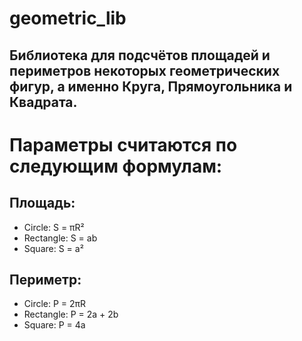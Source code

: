 # geometric_lib
## Библиотека для подсчётов площадей и периметров некоторых геометрических фигур, а именно Круга, Прямоугольника и Квадрата.

# Параметры считаются по следующим формулам:
## Площадь:
- Circle: S = πR²
- Rectangle: S = ab
- Square: S = a²

## Периметр:
- Circle: P = 2πR
- Rectangle: P = 2a + 2b
- Square: P = 4a
